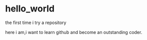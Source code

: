 # hello_world
the first time i try a repository

here i am,i want to learn github and become an outstanding coder.

